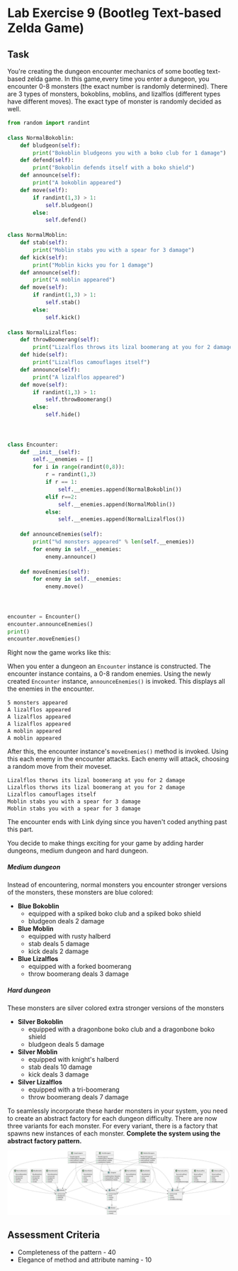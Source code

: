 # Lab Exercise 9 (Bootleg Text-based Zelda Game)

## Task

You're creating the dungeon encounter mechanics of some bootleg text-based zelda game. In this game,every time you enter a dungeon, you encounter 0-8 monsters (the exact number is randomly determined). There are 3 types of monsters, bokoblins, moblins, and lizalflos (different types have different moves). The exact type of monster is randomly decided as well. 

```python
from random import randint

class NormalBokoblin:
    def bludgeon(self):
        print("Bokoblin bludgeons you with a boko club for 1 damage")
    def defend(self):
        print("Bokoblin defends itself with a boko shield")
    def announce(self):
        print("A bokoblin appeared")
    def move(self):
        if randint(1,3) > 1:
            self.bludgeon()
        else:
            self.defend()

class NormalMoblin:
    def stab(self):
        print("Moblin stabs you with a spear for 3 damage")
    def kick(self):
        print("Moblin kicks you for 1 damage")
    def announce(self):
        print("A moblin appeared")
    def move(self):
        if randint(1,3) > 1:
            self.stab()
        else:
            self.kick()

class NormalLizalflos:
    def throwBoomerang(self):
        print("Lizalflos throws its lizal boomerang at you for 2 damage")
    def hide(self):
        print("Lizalflos camouflages itself")
    def announce(self):
        print("A lizalflos appeared")
    def move(self):
        if randint(1,3) > 1:
            self.throwBoomerang()
        else:
            self.hide()



class Encounter:
    def __init__(self):
        self.__enemies = []
        for i in range(randint(0,8)):
            r = randint(1,3)
            if r == 1:
                self.__enemies.append(NormalBokoblin())
            elif r==2:
                self.__enemies.append(NormalMoblin())
            else:
                self.__enemies.append(NormalLizalflos())

    def announceEnemies(self):
        print("%d monsters appeared" % len(self.__enemies))
        for enemy in self.__enemies:
            enemy.announce()

    def moveEnemies(self):
        for enemy in self.__enemies:
            enemy.move()



encounter = Encounter()
encounter.announceEnemies()
print()
encounter.moveEnemies()

```

Right now the game works like this:

When you enter a dungeon an `Encounter` instance is constructed. The encounter instance contains, a 0-8 random enemies. Using the newly created `Encounter` instance, `announceEnemies()` is invoked. This displays all the enemies in the encounter.

```
5 monsters appeared
A lizalflos appeared
A lizalflos appeared
A lizalflos appeared
A moblin appeared
A moblin appeared
```

After this, the encounter instance's `moveEnemies()` method is invoked. Using this each enemy in the encounter attacks. Each enemy will attack, choosing a random move from their moveset.

 ```
Lizalflos thorws its lizal boomerang at you for 2 damage
Lizalflos thorws its lizal boomerang at you for 2 damage
Lizalflos camouflages itself
Moblin stabs you with a spear for 3 damage
Moblin stabs you with a spear for 3 damage
 ```

The encounter ends with Link dying since you haven't coded anything past this part.

You decide to make things exciting for your game by adding harder dungeons, medium dungeon and hard dungeon.

##### Medium dungeon

Instead of encountering, normal monsters you encounter stronger versions of the monsters, these monsters are blue colored:

- **Blue Bokoblin** 
  - equipped with a spiked boko club and a spiked boko shield
  - bludgeon deals 2 damage
- **Blue Moblin**
  - equipped with rusty halberd
  - stab deals 5 damage
  - kick deals 2 damage
- **Blue Lizalflos**
  - equipped with a forked boomerang
  - throw boomerang deals 3 damage

##### Hard dungeon

These monsters are silver colored extra stronger versions of the monsters

- **Silver Bokoblin** 
  - equipped with a dragonbone boko club and a dragonbone boko shield
  - bludgeon deals 5 damage
- **Silver Moblin**
  - equipped with knight's halberd
  - stab deals 10 damage
  - kick deals 3 damage
- **Silver Lizalflos**
  - equipped with a tri-boomerang
  - throw boomerang deals 7 damage

To seamlessly incorporate these harder monsters in your system, you need to create an abstract factory for each dungeon difficulty.  There are now three variants for each monster. For every variant, there is a factory that spawns new instances of each monster. **Complete the system using the abstract factory pattern.**

![abstract factory example](https://raw.githubusercontent.com/HowDoIGitHelp/CMSC23MDNotes/bab2c4e390f529f00af5cb16d9597609863b3cd7/Markdown%20Lecture%20Notes%20and%20Lab%20Exercises/uml/umlOutputs/TextBasedZelda.svg)

## Assessment Criteria

- Completeness of the pattern - 40
- Elegance of method and attribute naming - 10